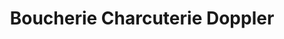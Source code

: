 ---
title: "Boucherie Charcuterie Doppler"
url: /bantzenheim/boucherie-charcuterie-doppler/
shop: boucherie
---